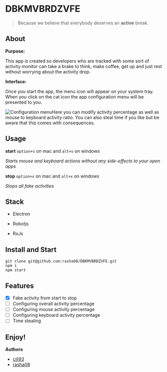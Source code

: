 
# DBKMVBRDZVFE

> Because we believe that everybody deserves an **active** break.

## About

**Purpose:**

This app is created so developers who are tracked with some sort of activity monitor can take a brake to think, make coffee, get up and just rest without worrying about the activity drop.

**Interface:**

Once you start the app, the menu icon will appear on your system tray. When you click on the cat icon the app configuration menu will be presented to you.

![Configuration menu](https://res.cloudinary.com/dgq2ohvtq/image/upload/v1572193739/Screen_Shot_2019-10-27_at_5.10.46_PM_r0upya.png)Here you can modify activity percentage as well as mouse to keyboard activity ratio. You can also steal time if you like but be aware that this comes with consequences.

## Usage

**start**  `option+s` on mac and `alt+s` on windows

*Starts mouse and keyboard actions without any side-effects to your open apps*

**stop**  `option+x` on mac and `alt+x` on windows

*Stops all fake activities*

## Stack

- Electron

- Robotjs

- RxJs



## Install and Start

    git clone git@github.com:rasha08/DBKMVBRDZVFE.git
    npm i
    npm start


## Features

 - [x] Fake activity from start to stop
 - [ ] Configuring overall activity percentage
 - [ ] Configuring mouse activity percentage
 - [ ] Configuring keyboard activity percentage
 - [ ] Time stealing

## Enjoy!

**Authors**
- [cili93]([https://github.com/cili93](https://github.com/cili93))
- [rasha08]([https://github.com/rasha08](https://github.com/rasha08))

